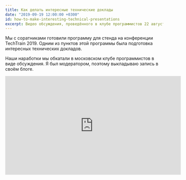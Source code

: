 ```yaml
---
title: Как делать интересные технические доклады
date: "2019-09-19 12:00:00 +0300"
id: how-to-make-interesting-technical-presentations
excerpt: Видео обсуждения, проведённого в клубе программистов 22 августа 2019 года.
---
```


Мы с соратниками готовили программу для стенда на конференции TechTrain 2019. Одним из пунктов этой программы была подготовка интересных технических докладов.

Наши наработки мы обкатали в московском клубе программистов в виде обсуждения. Я был модератором, поэтому выкладываю запись в своём блоге.

<div class="video">
    <iframe width="560" height="315" src="https://www.youtube.com/embed/ejHm8twLfeY" frameborder="0" allow="accelerometer; autoplay; encrypted-media; gyroscope; picture-in-picture" allowfullscreen></iframe>
</div>